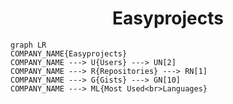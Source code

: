 <h1 align="center">Easyprojects</h1>

```mermaid
graph LR
COMPANY_NAME{Easyprojects}
COMPANY_NAME ---> U{Users} ---> UN[2]
COMPANY_NAME ---> R{Repositories} ---> RN[1]
COMPANY_NAME ---> G{Gists} ---> GN[10]
COMPANY_NAME ---> ML{Most Used<br>Languages}
```
